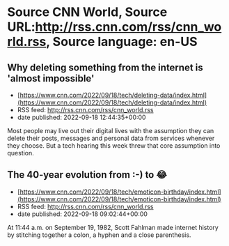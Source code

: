 # Source CNN World, Source URL:http://rss.cnn.com/rss/cnn_world.rss, Source language: en-US

## Why deleting something from the internet is 'almost impossible'
 - [https://www.cnn.com/2022/09/18/tech/deleting-data/index.html](https://www.cnn.com/2022/09/18/tech/deleting-data/index.html)
 - RSS feed: http://rss.cnn.com/rss/cnn_world.rss
 - date published: 2022-09-18 12:44:35+00:00

Most people may live out their digital lives with the assumption they can delete their posts, messages and personal data from services whenever they choose. But a tech hearing this week threw that core assumption into question.

## The 40-year evolution from :-) to 😂
 - [https://www.cnn.com/2022/09/18/tech/emoticon-birthday/index.html](https://www.cnn.com/2022/09/18/tech/emoticon-birthday/index.html)
 - RSS feed: http://rss.cnn.com/rss/cnn_world.rss
 - date published: 2022-09-18 09:02:44+00:00

At 11:44 a.m. on September 19, 1982, Scott Fahlman made internet history by stitching together a colon, a hyphen and a close parenthesis.
